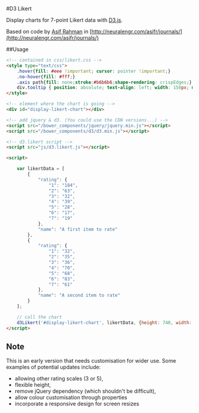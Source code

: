#D3 Likert

Display charts for 7-point Likert data with [D3.js](http://d3js.org). 

Based on code by [Asif Rahman](https://github.com/asifr) in [http://neuralengr.com/asifr/journals/](http://neuralengr.com/asifr/journals/)

##Usage

```html    
<!-- contained in css/likert.css -->
<style type="text/css">
    .hover{fill: #eee !important; cursor: pointer !important;}
    .no-hover{fill: #fff;}
    .axis path{fill: none;stroke:#b6b6b6;shape-rendering: crispEdges;}
    div.tooltip { position: absolute; text-align: left; width: 150px; min-height: 30px; padding: 1em; font: 12px sans-serif; background: #efefef; border: 1px solid #dbdbdb; border-radius: 5px; pointer-events: none; color: #000; }
</style>
```

```html
<!-- element where the chart is going -->
<div id="display-likert-chart"></div>
```

```html
<!-- add jquery & d3. (You could use the CDN versions...) -->
<script src="/bower_components/jquery/jquery.min.js"></script>
<script src="/bower_components/d3/d3.min.js"></script>

<!-- d3.likert script -->
<script src="js/d3.likert.js"></script>

<script>

    var likertData = [
        {
            "rating": {
                "1": "184",
                "2": "63",
                "3": "32",
                "4": "39",
                "5": "28",
                "6": "17",
                "7": "19"
            },
            "name": "A first item to rate"
        },
        {
            "rating": {
                "1": "32",
                "2": "35",
                "3": "36",
                "4": "70",
                "5": "68",
                "6": "83",
                "7": "61"
            },
            "name": "A second item to rate"
        }
    ];

    // call the chart
    d3Likert('#display-likert-chart', likertData, {height: 740, width: $('#chart-element-id').width() });
</script>
```

## Note

This is an early version that needs customisation for wider use. Some examples of potential updates include:

- allowing other rating scales (3 or 5), 
- flexible height, 
- remove jQuery dependency (which shouldn't be difficult), 
- allow colour customisation through properties
- incorporate a responsive design for screen resizes

